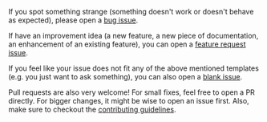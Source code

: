 If you spot something strange (something doesn't work or doesn't behave as expected), please open a [bug issue](https://github.com/lucaferranti/GeometricTheoremProver.jl/issues/new?assignees=&labels=bug&template=bug_report.md&title=%5Bbug%5D).

If have an improvement idea (a new feature, a new piece of documentation, an enhancement of an existing feature), you can open a [feature request issue](https://github.com/lucaferranti/GeometricTheoremProver.jl/issues/new?assignees=&labels=enhancement&template=feature_request.md&title=%5Benhancement%5D%3A+).

If you feel like your issue does not fit any of the above mentioned templates (e.g. you just want to ask something), you can also open a [blank issue](https://github.com/lucaferranti/GeometricTheoremProver.jl/issues/new).

Pull requests are also very welcome! For small fixes, feel free to open a PR directly. For bigger changes, it might be wise to open an issue first. Also, make sure to checkout the [contributing guidelines](https://juliaintervals.github.io/GeometricTheoremProver.jl/dev/CONTRIBUTING/).
